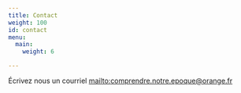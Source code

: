 ```yaml
---
title: Contact
weight: 100
id: contact
menu:
  main:
    weight: 6

---
```

Écrivez nous un courriel [mailto:comprendre.notre.epoque@orange.fr](comprendre.notre.epoque@orange.fr)